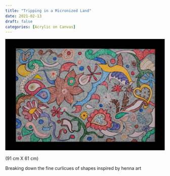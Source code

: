 ```yaml
---
title: "Tripping in a Micronized Land"
date: 2021-02-13
draft: false
categories: [Acrylic on Canvas]
---
```


![](../../static/images/2021/02/Tripping-in-Micronized-Land-1.jpg)

(91 cm X 61 cm)

Breaking down the fine curlicues of shapes inspired by henna art